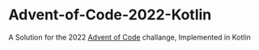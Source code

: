 # Advent-of-Code-2022-Kotlin

A Solution for the 2022 [Advent of Code](https://adventofcode.com/) challange,
Implemented in Kotlin
